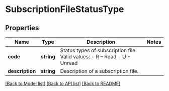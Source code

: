 # SubscriptionFileStatusType

## Properties
Name | Type | Description | Notes
------------ | ------------- | ------------- | -------------
**code** | **string** | Status types of subscription file. Valid values: - R – Read - U - Unread | 
**description** | **string** | Description of a subscription file. | 

[[Back to Model list]](../../README.md#documentation-for-models) [[Back to API list]](../../README.md#documentation-for-api-endpoints) [[Back to README]](../../README.md)

